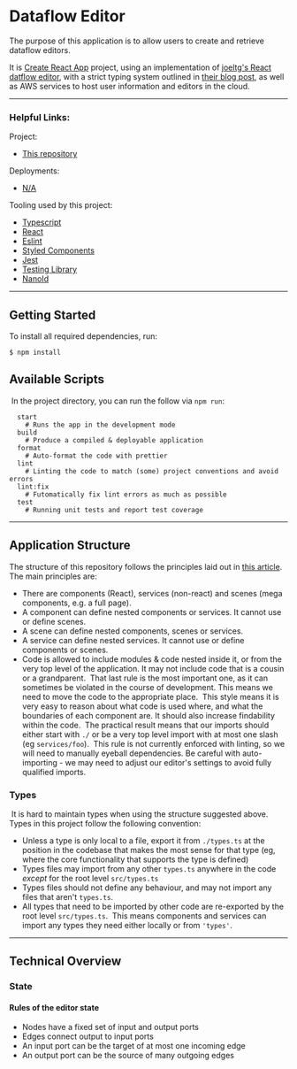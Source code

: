 # Dataflow Editor

The purpose of this application is to allow users to create and retrieve dataflow editors.

It is [Create React App](https://github.com/facebook/create-react-app) project, using an implementation of [joeltg's React datflow editor](https://github.com/joeltg/react-dataflow-editor),
with a strict typing system outlined in [their blog post](https://research.protocol.ai/blog/2021/designing-a-dataflow-editor-with-typescript-and-react/), as well as AWS services to host user information and editors in the cloud.

---

### Helpful Links:

Project:

- [This repository](https://github.com/maxPiroddi/dataflow)

Deployments:

- [N/A]()

Tooling used by this project:

- [Typescript](https://www.typescriptlang.org/)
- [React](https://reactjs.org/)
- [Eslint](https://eslint.org/)
- [Styled Components](https://styled-components.com/)
- [Jest](https://jestjs.io/)
- [Testing Library](https://testing-library.com/docs/react-testing-library/intro/)
- [NanoId](https://github.com/ai/nanoid)

---

## Getting Started

To install all required dependencies, run:

```
$ npm install
```

## Available Scripts

​
In the project directory, you can run the follow via `npm run`:
​

```
  start
    # Runs the app in the development mode
  build
    # Produce a compiled & deployable application
  format
    # Auto-format the code with prettier
  lint
    # Linting the code to match (some) project conventions and avoid errors
  lint:fix
    # Futomatically fix lint errors as much as possible
  test
    # Running unit tests and report test coverage
```

---

## Application Structure

The structure of this repository follows the principles laid out in [this article](https://medium.com/@alexmngn/how-to-better-organize-your-react-applications-2fd3ea1920f1).
​
The main principles are:
​

- There are components (React), services (non-react) and scenes (mega
  components, e.g. a full page).
- A component can define nested components or services. It cannot use or
  define scenes.
- A scene can define nested components, scenes or services.
- A service can define nested services. It cannot use or define components or
  scenes.
- Code is allowed to include modules & code nested inside it, or from the very top
  level of the application. It may not include code that is a cousin or a
  grandparent.
  ​
  That last rule is the most important one, as it can sometimes be violated in
  the course of development. This means we need to move the code to the appropriate place.
  ​
  This style means it is very easy to reason about what code is used where, and
  what the boundaries of each component are. It should also increase
  findability within the code.
  ​
  The practical result means that our imports should either start with `./`
  or be a very top level import with at most one slash (eg `services/foo`).
  ​
  This rule is not currently enforced with linting, so we will need to
  manually eyeball dependencies. Be careful with auto-importing - we may need
  to adjust our editor's settings to avoid fully qualified imports.

### Types

​
It is hard to maintain types when using the structure suggested above. Types
in this project follow the following convention:
​

- Unless a type is only local to a file, export it from `./types.ts` at the
  position in the codebase that makes the most sense for that type (eg, where
  the core functionality that supports the type is defined)
- Types files may import from any other `types.ts` anywhere in the code
  _except_ for the root level `src/types.ts`
- Types files should not define any behaviour, and may not import any files
  that aren't `types.ts`.
- All types that need to be imported by other code are re-exported by the
  root level `src/types.ts`.
  ​
  This means components and services can import any types they need either
  locally or from `'types'`.

---

## Technical Overview

### State

#### Rules of the editor state

- Nodes have a fixed set of input and output ports
- Edges connect output to input ports
- An input port can be the target of at most one incoming edge
- An output port can be the source of many outgoing edges
